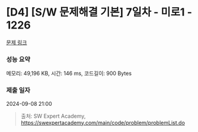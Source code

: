 # [D4] [S/W 문제해결 기본] 7일차 - 미로1 - 1226 

[문제 링크](https://swexpertacademy.com/main/code/problem/problemDetail.do?contestProbId=AV14vXUqAGMCFAYD) 

### 성능 요약

메모리: 49,196 KB, 시간: 146 ms, 코드길이: 900 Bytes

### 제출 일자

2024-09-08 21:00



> 출처: SW Expert Academy, https://swexpertacademy.com/main/code/problem/problemList.do